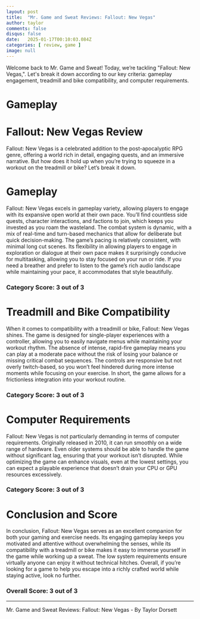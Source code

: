 ```yaml
---
layout: post
title:  "Mr. Game and Sweat Reviews: Fallout: New Vegas"
author: taylor
comments: false
disqus: false
date:   2025-01-17T00:10:03.084Z
categories: [ review, game ]
image: null
---
```


Welcome back to Mr. Game and Sweat! Today, we’re tackling "Fallout: New Vegas,". Let's break it down according to our key criteria: gameplay engagement, treadmill and bike compatibility, and computer requirements.

# Gameplay

# Fallout: New Vegas Review

Fallout: New Vegas is a celebrated addition to the post-apocalyptic RPG genre, offering a world rich in detail, engaging quests, and an immersive narrative. But how does it hold up when you’re trying to squeeze in a workout on the treadmill or bike? Let’s break it down.

# Gameplay

Fallout: New Vegas excels in gameplay variety, allowing players to engage with its expansive open world at their own pace. You’ll find countless side quests, character interactions, and factions to join, which keeps you invested as you roam the wasteland. The combat system is dynamic, with a mix of real-time and turn-based mechanics that allow for deliberate but quick decision-making. The game’s pacing is relatively consistent, with minimal long cut scenes. Its flexibility in allowing players to engage in exploration or dialogue at their own pace makes it surprisingly conducive for multitasking, allowing you to stay focused on your run or ride. If you need a breather and prefer to listen to the game’s rich audio landscape while maintaining your pace, it accommodates that style beautifully.

### Category Score: 3 out of 3

# Treadmill and Bike Compatibility

When it comes to compatibility with a treadmill or bike, Fallout: New Vegas shines. The game is designed for single-player experiences with a controller, allowing you to easily navigate menus while maintaining your workout rhythm. The absence of intense, rapid-fire gameplay means you can play at a moderate pace without the risk of losing your balance or missing critical combat sequences. The controls are responsive but not overly twitch-based, so you won’t feel hindered during more intense moments while focusing on your exercise. In short, the game allows for a frictionless integration into your workout routine.

### Category Score: 3 out of 3

# Computer Requirements

Fallout: New Vegas is not particularly demanding in terms of computer requirements. Originally released in 2010, it can run smoothly on a wide range of hardware. Even older systems should be able to handle the game without significant lag, ensuring that your workout isn’t disrupted. While optimizing the game can enhance visuals, even at the lowest settings, you can expect a playable experience that doesn’t drain your CPU or GPU resources excessively.

### Category Score: 3 out of 3

# Conclusion and Score

In conclusion, Fallout: New Vegas serves as an excellent companion for both your gaming and exercise needs. Its engaging gameplay keeps you motivated and attentive without overwhelming the senses, while its compatibility with a treadmill or bike makes it easy to immerse yourself in the game while working up a sweat. The low system requirements ensure virtually anyone can enjoy it without technical hitches. Overall, if you’re looking for a game to help you escape into a richly crafted world while staying active, look no further.

### Overall Score: 3 out of 3

---

Mr. Game and Sweat Reviews: Fallout: New Vegas - By Taylor Dorsett

